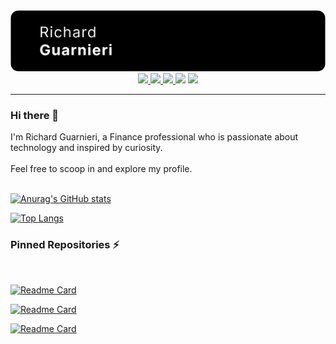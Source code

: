<div align="center">
    <img src="./img/header.png">
    <br>
    <a href="mailto:richard.gm@outlook.com">
        <img src="https://img.shields.io/badge/Outlook-Email-informational?style=for-the-badge&logo=microsoft&logoColor=white&color=0078d4">
    </a>
    <a href="https://www.linkedin.com/in/rguarnieri/">
        <img src="https://img.shields.io/badge/LinkedIn-Profile-informational?style=for-the-badge&logo=linkedin&logoColor=white&color=0a66c2">
    </a>
    <a href="https://twitter.com/ric_guarnieri">
        <img src="https://img.shields.io/badge/Twitter-Profile-informational?style=for-the-badge&logo=twitter&logoColor=white&color=0C9EF7">
    </a>
        <img src="https://img.shields.io/badge/Discord-Wrathard2323-informational?style=for-the-badge&logo=discord&logoColor=white&color=5865f2">
    <a href="https://richardguarnieri.github.io/docs/Richard_Guarnieri_Resume.pdf">
        <img src="https://img.shields.io/badge/Download%20Resume-Here%20%E2%86%92-gray.svg?colorA=DF5E66&colorB=D91A26&style=for-the-badge">
    </a>
</div>
<hr>

### Hi there 👋

I'm Richard Guarnieri, a Finance professional who is passionate about technology and inspired by curiosity.
<br>
<br>
Feel free to scoop in and explore my profile.
<br>
<br>


<!-- GitHub README Stats by https://github.com/anuraghazra/github-readme-stats/blob/master/readme.md -->

[![Anurag's GitHub stats](https://github-readme-stats.vercel.app/api?username=richardguarnieri&count_private=true&show_icons=true)](https://github.com/richardguarnieri/)

[![Top Langs](https://github-readme-stats.vercel.app/api/top-langs/?username=richardguarnieri&layout=compact)](https://github.com/richardguarnieri/)

### Pinned Repositories ⚡
<br>

[![Readme Card](https://github-readme-stats.vercel.app/api/pin/?username=richardguarnieri&repo=personal-asset-manager&s)](https://github.com/richardguarnieri/personal-asset-manager)

[![Readme Card](https://github-readme-stats.vercel.app/api/pin/?username=richardguarnieri&repo=weather-dashboard)](https://github.com/richardguarnieri/weather-dashboard)

[![Readme Card](https://github-readme-stats.vercel.app/api/pin/?username=richardguarnieri&repo=work-day-scheduler)](https://github.com/richardguarnieri/work-day-scheduler)
